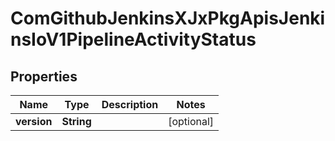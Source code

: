
# ComGithubJenkinsXJxPkgApisJenkinsIoV1PipelineActivityStatus

## Properties
Name | Type | Description | Notes
------------ | ------------- | ------------- | -------------
**version** | **String** |  |  [optional]



